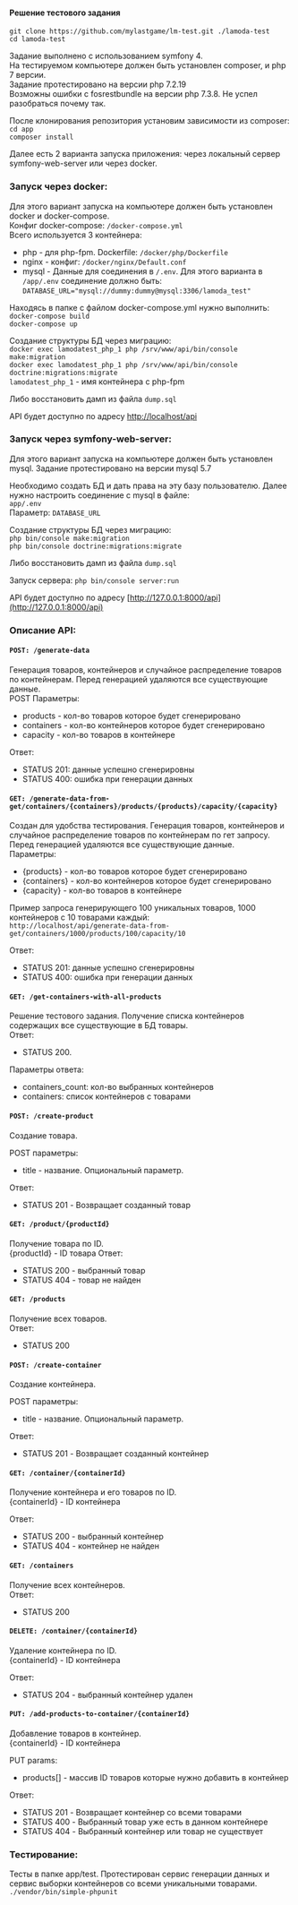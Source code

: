 #### Решение тестового задания

`git clone https://github.com/mylastgame/lm-test.git ./lamoda-test`<br/>
`cd lamoda-test`

Задание выполнено с использованием symfony 4.<br/>
На тестируемом компьютере должен быть установлен composer, и php 7 версии.<br/>
Задание протестировано на версии php 7.2.19<br/>
Возможны ошибки с fosrestbundle на версии php 7.3.8. Не успел разобраться почему так.


После клонирования репозитория установим зависимости из composer:<br/>
`cd app`<br/>
`composer install`<br/>

Далее есть 2 варианта запуска приложения: через локальный сервер symfony-web-server или через docker.

### Запуск через docker: 

Для этого вариант запуска на компьютере должен быть установлен docker и docker-compose.<br/>
Конфиг docker-compose: `/docker-compose.yml`<br/>
Всего используется 3 контейнера:<br/>
- php - для php-fpm. Dockerfile: `/docker/php/Dockerfile`<br/>
- nginx - конфиг: `/docker/nginx/Default.conf`<br/>
- mysql - Данные для соединения в `/.env`. Для этого варианта в `/app/.env` соединение должно быть: `DATABASE_URL="mysql://dummy:dummy@mysql:3306/lamoda_test"`

Находясь в папке с файлом docker-compose.yml нужно выполнить:  
`docker-compose build`<br/>
`docker-compose up`<br/>

Создание структуры БД через миграцию:<br/>
`docker exec lamodatest_php_1 php /srv/www/api/bin/console make:migration`<br/>
`docker exec lamodatest_php_1 php /srv/www/api/bin/console  doctrine:migrations:migrate`<br/>
`lamodatest_php_1` - имя контейнера с php-fpm 

Либо восстановить дамп из файла 
`dump.sql`

API будет доступно по адресу [http://localhost/api](http://localhost/api)

### Запуск через symfony-web-server:

Для этого вариант запуска на компьютере должен быть установлен mysql. Задание протестировано на версии mysql 5.7<br/>

Необходимо создать БД и дать права на эту базу пользователю. Далее нужно настроить соединение с mysql в файле:<br/>
`app/.env`<br/> 
Параметр: `DATABASE_URL`

Создание структуры БД через миграцию:<br/>
`php bin/console make:migration`<br/>
`php bin/console doctrine:migrations:migrate`

Либо восстановить дамп из файла 
`dump.sql`

Запуск сервера: `php bin/console server:run`

API будет доступно по адресу [http://127.0.0.1:8000/api](http://127.0.0.1:8000/api)

### Описание API:

#### `POST: /generate-data`<br/> 
Генерация товаров, контейнеров и случайное распределение товаров по контейнерам. Перед генерацией удаляются все существующие данные.<br/>
POST Параметры:
- products - кол-во товаров которое будет сгенерировано
- containers - кол-во контейнеров которое будет сгенерировано
- capacity - кол-во товаров в контейнере

Ответ:
- STATUS 201: данные успешно сгенерировны
- STATUS 400: ошибка при генерации данных


#### `GET: /generate-data-from-get/containers/{containers}/products/{products}/capacity/{capacity}`<br/>
Создан для удобства тестирования. Генерация товаров, контейнеров и случайное распределение товаров по контейнерам по гет запросу. Перед генерацией удаляются все существующие данные.<br/>
Параметры:
- {products} - кол-во товаров которое будет сгенерировано
- {containers} - кол-во контейнеров которое будет сгенерировано
- {capacity} - кол-во товаров в контейнере

Пример запроса генерирующего 100 уникальных товаров, 1000 контейнеров с 10 товарами каждый:<br/>
`http://localhost/api/generate-data-from-get/containers/1000/products/100/capacity/10`

Ответ:
- STATUS 201: данные успешно сгенерировны
- STATUS 400: ошибка при генерации данных

#### `GET: /get-containers-with-all-products`<br/>
Решение тестового задания. Получение списка контейнеров содержащих все существующие в БД товары.<br/>
Ответ:
- STATUS 200. 

Параметры ответа:
- containers_count: кол-во выбранных контейнеров 
- containers: список контейнеров с товарами 

#### `POST: /create-product`<br/>
Создание товара.

POST параметры:
- title - название. Опциональный параметр.

Ответ:
- STATUS 201 - Возвращает созданный товар

#### `GET: /product/{productId}`<br/>
Получение товара по ID.<br/>
{productId} - ID товара
Ответ:
- STATUS 200 - выбранный товар
- STATUS 404 - товар не найден

#### `GET: /products`<br/>
Получение всех товаров.<br/>
Ответ:
- STATUS 200

#### `POST: /create-container`<br/>
Создание контейнера.

POST параметры:
- title - название. Опциональный параметр.

Ответ:
- STATUS 201 - Возвращает созданный контейнер

#### `GET: /container/{containerId}`<br/>
Получение контейнера и его товаров по ID.<br/>
{containerId} - ID контейнера<br/>

Ответ:
- STATUS 200 - выбранный контейнер
- STATUS 404 - контейнер не найден

#### `GET: /containers`<br/>
Получение всех контейнеров.<br/>
Ответ:
- STATUS 200

#### `DELETE: /container/{containerId}`<br/>
Удаление контейнера по ID.<br/>
{containerId} - ID контейнера<br/>

Ответ:
- STATUS 204 - выбранный контейнер удален

#### `PUT: /add-products-to-container/{containerId}`<br/>
Добавление товаров в контейнер.<br/>
{containerId} - ID контейнера<br/>

PUT params:
- products[] - массив ID товаров которые нужно добавить в контейнер

Ответ:
- STATUS 201 - Возвращает контейнер со всеми товарами
- STATUS 400 - Выбранный товар уже есть в данном контейнере
- STATUS 404 - Выбранный контейнер или товар не существует



### Тестирование:

Тесты в папке app/test. Протестирован сервис генерации данных и сервис выборки контейнеров со всеми уникальными товарами.<br/>
`./vendor/bin/simple-phpunit`




 




